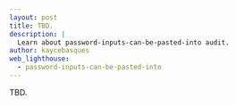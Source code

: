 ```yaml
---
layout: post
title: TBD.
description: |
  Learn about password-inputs-can-be-pasted-into audit.
author: kaycebasques
web_lighthouse:
  - password-inputs-can-be-pasted-into
---
```


TBD.